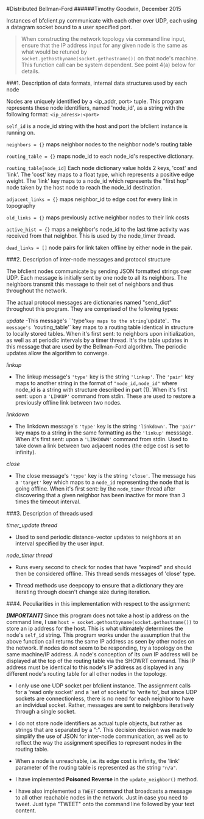#Distributed Bellman-Ford
######Timothy Goodwin,  December 2015

Instances of bfclient.py communicate with each other over UDP, each using a datagram socket bound to a user specified port.

>When constructing the network topology via command line input, ensure that the IP address input for any given node is the same as what would be retuned by `socket.gethostbyname(socket.gethostname())` on that node's machine. This function call can be system dependent. See point 4(a) below for details.

###1. Description of data formats, internal data structures used by each node

  Nodes are uniquely identified by a <ip_addr, port> tuple. This program represents these node identifiers, named 'node_id', as a string with the following format:
  `<ip_adress>:<port>`

  `self_id` is a node_id string with the host and port the bfclient instance is running on.

  `neighbors = {}` maps neighbor nodes to the neighbor node's routing table

  `routing_table = {}` maps node_id to each node_id's respective dictionary.

  `routing_table[node_id]`
  Each node dictionary value holds 2 keys, 'cost' and 'link'.
  The 'cost' key maps to a float type, which represents a positive edge weight.
  The 'link' key maps to a node_id which represents the "first hop" node taken by the host node to reach the node_id destination.

  `adjacent_links = {}` maps neighbor_id to edge cost for every link in topography

  `old_links = {}` maps previously active neighbor nodes to their link costs

  `active_hist = {}` maps a neighbor's node_id to the last time activity was received from that  neighbor. This is used by the node_timer thread.

  `dead_links = []` node pairs for link taken offline by either node in the pair.

###2. Description of inter-node messages and protocol structure

  The bfclient nodes communicate by sending JSON formatted strings over UDP. Each message is initially sent by one node to all its neighbors. The neighbors transmit this message to their set of neighbors and thus throughout the network.

  The actual protocol messages are dictionaries named "send_dict" throughout this program. They are comprised of the following types:

*update*
   -This message's ``'type'` key maps to the string `'update'`. The message's `'routing_table'` key maps to a routing table identical in structure to locally stored tables. When it's first sent: to neighbors upon initialization, as well as at periodic intervals by a timer thread. It's the table updates in this message that are used by the Bellman-Ford algorithm. The periodic updates allow the algorithm to converge.

*linkup*
  - The linkup message's `'type'` key is the string `'linkup'`. The `'pair'` key maps to another string in the format of `"node_id,node_id"` where node_id is a string with structure described in part (1). When it's first sent: upon a `'LINKUP'` command from stdin. These are used to restore a previously offline link between two nodes.

*linkdown*
  - The linkdown message's `'type'` key is the string `'linkdown'`. The `'pair'` key maps to a string in the same formatting as the `'linkup'` messsage. When it's first sent: upon a `'LINKDOWN'` command from stdin. Used to take down a link between two adjacent nodes (the edge cost is set to infinity).

*close*
  - The close message's `'type'` key is the string `'close'`. The message has a `'target'` key which maps to a `node_id` representing the node that is going offline. When it's first sent: by the `node_timer` thread after discovering that a given neighbor has been inactive for more than 3 times the timeout interval.

###3. Description of threads used

*timer_update thread*
  - Used to send periodic distance-vector updates to neighbors at an interval specified by the user input.

*node_timer thread*
  - Runs every second to check for nodes that have "expired" and should then be considered offline. This thread sends messages of 'close' type.

  - Thread methods use deepcopy to ensure that a dictionary they are iterating through doesn't change size during iteration.

###4. Peculiarities in this implementation with respect to the assignment:

**_[IMPORTANT]_**
Since this program does not take a host ip address on the command line, I use
`host = socket.gethostbyname(socket.gethostname())`
to store an ip address for the host. This is what ultimately determines the node's `self_id` string.
This program works under the assumption that the above function call returns the same IP address as seen by other nodes on the network.
If nodes do not seem to be responding, try a topology on the same machine/IP address.
A node's conception of its own IP address will be displayed at the top of the routing table via the SHOWRT command.
This IP address must be identical to this node's IP address as displayed in any different node's routing table for all other nodes in the topology.

- I only use one UDP socket per bfclient instance. The assignment calls for a 'read only socket' and a 'set of sockets' to 'write to', but since UDP sockets are connectionless, there is no need for each neighbor to have an individual socket. Rather, messages are sent to neighbors iteratively through a single socket.

- I do not store node identifiers as actual tuple objects, but rather as    strings that are separated by a ":". This decision decision was made to simplify the use of JSON for inter-node communication, as well as to reflect the way the assignment specifies to represent nodes in the routing table.

- When a node is unreachable, i.e. its edge cost is infinity, the 'link' parameter of the routing table is represented as the string `"n/a"`.

- I have implemented __Poisoned Reverse__ in the `update_neighbor()` method.

- I have also implemented a `TWEET` command that broadcasts a message to all other reachable nodes in the network. Just in case you need to tweet. Just type "TWEET" onto the command line followed by your text content.
